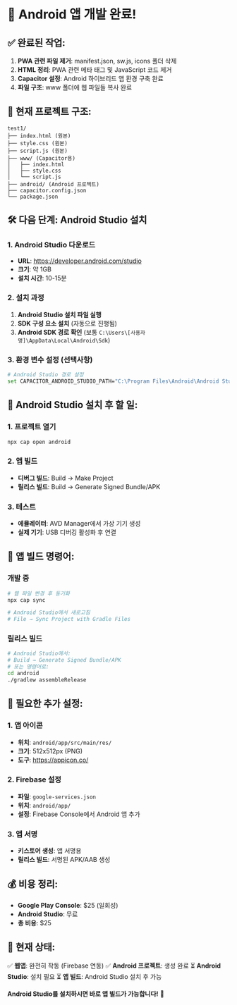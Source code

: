 # 🚀 Android 앱 개발 완료!

## ✅ **완료된 작업:**
1. **PWA 관련 파일 제거**: manifest.json, sw.js, icons 폴더 삭제
2. **HTML 정리**: PWA 관련 메타 태그 및 JavaScript 코드 제거
3. **Capacitor 설정**: Android 하이브리드 앱 환경 구축 완료
4. **파일 구조**: www 폴더에 웹 파일들 복사 완료

## 📁 **현재 프로젝트 구조:**
```
test1/
├── index.html (원본)
├── style.css (원본)
├── script.js (원본)
├── www/ (Capacitor용)
│   ├── index.html
│   ├── style.css
│   └── script.js
├── android/ (Android 프로젝트)
├── capacitor.config.json
└── package.json
```

## 🛠️ **다음 단계: Android Studio 설치**

### 1. Android Studio 다운로드
- **URL**: https://developer.android.com/studio
- **크기**: 약 1GB
- **설치 시간**: 10-15분

### 2. 설치 과정
1. **Android Studio 설치 파일 실행**
2. **SDK 구성 요소 설치** (자동으로 진행됨)
3. **Android SDK 경로 확인** (보통 `C:\Users\[사용자명]\AppData\Local\Android\Sdk`)

### 3. 환경 변수 설정 (선택사항)
```bash
# Android Studio 경로 설정
set CAPACITOR_ANDROID_STUDIO_PATH="C:\Program Files\Android\Android Studio\bin\studio64.exe"
```

## 🎯 **Android Studio 설치 후 할 일:**

### 1. 프로젝트 열기
```bash
npx cap open android
```

### 2. 앱 빌드
- **디버그 빌드**: Build → Make Project
- **릴리스 빌드**: Build → Generate Signed Bundle/APK

### 3. 테스트
- **에뮬레이터**: AVD Manager에서 가상 기기 생성
- **실제 기기**: USB 디버깅 활성화 후 연결

## 📱 **앱 빌드 명령어:**

### 개발 중
```bash
# 웹 파일 변경 후 동기화
npx cap sync

# Android Studio에서 새로고침
# File → Sync Project with Gradle Files
```

### 릴리스 빌드
```bash
# Android Studio에서:
# Build → Generate Signed Bundle/APK
# 또는 명령어로:
cd android
./gradlew assembleRelease
```

## 🔧 **필요한 추가 설정:**

### 1. 앱 아이콘
- **위치**: `android/app/src/main/res/`
- **크기**: 512x512px (PNG)
- **도구**: https://appicon.co/

### 2. Firebase 설정
- **파일**: `google-services.json`
- **위치**: `android/app/`
- **설정**: Firebase Console에서 Android 앱 추가

### 3. 앱 서명
- **키스토어 생성**: 앱 서명용
- **릴리스 빌드**: 서명된 APK/AAB 생성

## 💰 **비용 정리:**
- **Google Play Console**: $25 (일회성)
- **Android Studio**: 무료
- **총 비용**: $25

## 🎉 **현재 상태:**
✅ **웹앱**: 완전히 작동 (Firebase 연동)
✅ **Android 프로젝트**: 생성 완료
⏳ **Android Studio**: 설치 필요
⏳ **앱 빌드**: Android Studio 설치 후 가능

**Android Studio를 설치하시면 바로 앱 빌드가 가능합니다!** 🚀
